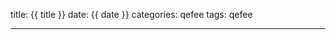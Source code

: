 title: {{ title }}
date: {{ date }}
categories: qefee
tags: qefee


---

<!--head-->



<!--more-->



<!--body-->
